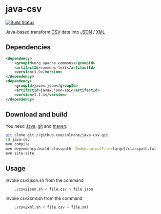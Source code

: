 java-csv
========

[![Build Status](https://travis-ci.org/solnone/java-csv.svg?branch=master)](https://travis-ci.org/solnone/java-csv)

Java-based transform <a href="http://en.wikipedia.org/wiki/Comma-separated_values">CSV</a> data into <a href="http://www.json.org">JSON</a> / <a href="http://www.w3.org/standards/xml">XML</a>

Dependencies
------------

```xml
<dependency>
    <groupId>org.apache.commons</groupId>
    <artifactId>commons-text</artifactId>
    <version>1.9</version>
</dependency>
<dependency>
    <groupId>javax.json</groupId>
    <artifactId>javax.json-api</artifactId>
    <version>1.1.4</version>
</dependency>
```

Download and build
------------------

You need [Java](https://www.java.com), [git](https://git-scm.com) and [maven](https://maven.apache.org).

```bash
git clone git://github.com/solnone/java-csv.git
cd java-csv
mvn compile
mvn dependency:build-classpath -Dmdep.outputFile=target/classpath.txt
mvn site:site
```

Usage
-----

Invoke csv2json.sh from the command
```bash
    ./csv2json.sh < file.csv > file.json
```

Invoke csv2xml.sh from the command
```bash
    ./csv2xml.sh < file.csv > file.xml
```